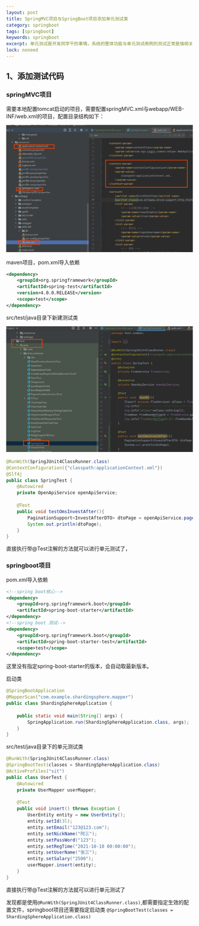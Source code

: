 ```yaml
---
layout: post
title: SpringMVC项目与SpringBoot项目添加单元测试类
category: springboot
tags: [springboot]
keywords: springboot
excerpt: 单元测试是开发同学干的事情，系统的整体功能与单元测试用例的测试正常是强相关的，测试代码也需要维护
lock: noneed
---
```


## 1、添加测试代码

### springMVC项目

需要本地配置tomcat启动的项目，需要配置springMVC.xml与webapp/WEB-INF/web.xml的项目，配置目录结构如下：

![image-20220225095503743](\assets\images\2022\springboot\springmvc-web.jpg)

maven项目，pom.xml导入依赖

```xml
<dependency>
    <groupId>org.springframework</groupId>
    <artifactId>spring-test</artifactId>
    <version>4.0.0.RELEASE</version>
    <scope>test</scope>
</dependency>
```

src/test/java目录下新建测试类

![](\assets\images\2022\springboot\springmvc-jtest.jpg)

```java
@RunWith(SpringJUnit4ClassRunner.class)
@ContextConfiguration({"classpath:applicationContext.xml"})
@Slf4j
public class SpringTest {
    @Autowired
    private OpenApiService openApiService;

    @Test
    public void testOmsInvestAfter(){
        PaginationSupport<InvestAfterDTO> dtoPage = openApiService.pageInvestAfter(100, 1);
        System.out.println(dtoPage);
    }
}
```

直接执行带@Test注解的方法就可以进行单元测试了，

### springboot项目

pom.xml导入依赖

```xml
<!--spring boot核心-->
<dependency>
    <groupId>org.springframework.boot</groupId>
    <artifactId>spring-boot-starter</artifactId>
</dependency>
<!--spring boot 测试-->
<dependency>
    <groupId>org.springframework.boot</groupId>
    <artifactId>spring-boot-starter-test</artifactId>
    <scope>test</scope>
</dependency>
```

这里没有指定spring-boot-starter的版本，会自动取最新版本。

启动类

```java
@SpringBootApplication
@MapperScan("com.example.shardingsphere.mapper")
public class ShardingSphereApplication {

    public static void main(String[] args) {
        SpringApplication.run(ShardingSphereApplication.class, args);
    }
}
```

src/test/java目录下的单元测试类

```java
@RunWith(SpringJUnit4ClassRunner.class)
@SpringBootTest(classes = ShardingSphereApplication.class)
@ActiveProfiles("sit")
public class UserTest {
    @Autowired
    private UserMapper userMapper;

    @Test
    public void insert() throws Exception {
        UserEntity entity = new UserEntity();
        entity.setId(3l);
        entity.setEmail("123@123.com");
        entity.setNickName("阿三");
        entity.setPassWord("123");
        entity.setRegTime("2021-10-10 00:00:00");
        entity.setUserName("张三");
        entity.setSalary("2500");
        userMapper.insert(entity);
    }
}
```

直接执行带@Test注解的方法就可以进行单元测试了

发现都是使用`@RunWith(SpringJUnit4ClassRunner.class)`,都需要指定生效的配置文件，springboot项目还需要指定启动类 `@SpringBootTest(classes = ShardingSphereApplication.class)`